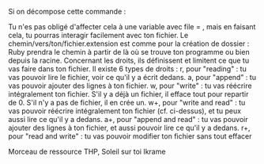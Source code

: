 Si on décompose cette commande :

Tu n'es pas obligé d'affecter cela à une variable avec file = , mais en faisant cela, tu pourras interagir facilement avec ton fichier.
Le chemin/vers/ton/fichier.extension est comme pour la création de dossier : Ruby prendra le chemin à partir de là où se trouve ton programme ou bien depuis la racine. Concernant les droits, ils définissent et limitent ce que tu vas faire dans ton fichier. Il existe 6 types de droits :
r, pour "reading" : tu vas pouvoir lire le fichier, voir ce qu'il y a écrit dedans.
a, pour "append" : tu vas pouvoir ajouter des lignes à ton fichier.
w, pour "write" : tu vas réécrire intégralement ton fichier. S'il y a déjà un fichier, il efface tout pour repartir de 0. S'il n'y a pas de fichier, il en crée un.
w+, pour "write and read" : tu vas pouvoir réécrire intégralement ton fichier (cf. ci-dessus), et tu peux aussi lire ce qu'il y a dedans.
a+, pour "append and read" : tu vas pouvoir ajouter des lignes à ton fichier, et aussi pouvoir lire ce qu'il y a dedans.
r+, pour "read and write" : tu vas pouvoir modifier ton fichier sans tout effacer

Morceau de ressource THP, Soleil sur toi Ikrame
